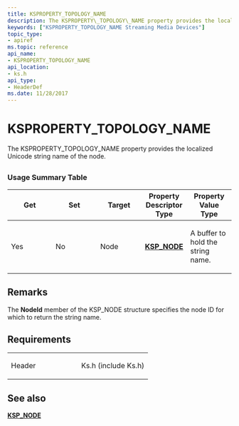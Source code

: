 ```yaml
---
title: KSPROPERTY_TOPOLOGY_NAME
description: The KSPROPERTY\_TOPOLOGY\_NAME property provides the localized Unicode string name of the node.
keywords: ["KSPROPERTY_TOPOLOGY_NAME Streaming Media Devices"]
topic_type:
- apiref
ms.topic: reference
api_name:
- KSPROPERTY_TOPOLOGY_NAME
api_location:
- ks.h
api_type:
- HeaderDef
ms.date: 11/28/2017
---
```


# KSPROPERTY\_TOPOLOGY\_NAME


The KSPROPERTY\_TOPOLOGY\_NAME property provides the localized Unicode string name of the node.

## <span id="ddk_ksproperty_topology_name_ks"></span><span id="DDK_KSPROPERTY_TOPOLOGY_NAME_KS"></span>


### Usage Summary Table

<table>
<colgroup>
<col width="20%" />
<col width="20%" />
<col width="20%" />
<col width="20%" />
<col width="20%" />
</colgroup>
<thead>
<tr class="header">
<th>Get</th>
<th>Set</th>
<th>Target</th>
<th>Property Descriptor Type</th>
<th>Property Value Type</th>
</tr>
</thead>
<tbody>
<tr class="odd">
<td><p>Yes</p></td>
<td><p>No</p></td>
<td><p>Node</p></td>
<td><p><a href="/windows-hardware/drivers/ddi/ks/ns-ks-ksp_node" data-raw-source="[&lt;strong&gt;KSP_NODE&lt;/strong&gt;](/windows-hardware/drivers/ddi/ks/ns-ks-ksp_node)"><strong>KSP_NODE</strong></a></p></td>
<td><p>A buffer to hold the string name.</p></td>
</tr>
</tbody>
</table>

 

## Remarks

The **NodeId** member of the KSP\_NODE structure specifies the node ID for which to return the string name.

## Requirements

<table>
<colgroup>
<col width="50%" />
<col width="50%" />
</colgroup>
<tbody>
<tr class="odd">
<td><p>Header</p></td>
<td>Ks.h (include Ks.h)</td>
</tr>
</tbody>
</table>

## See also


[**KSP\_NODE**](/windows-hardware/drivers/ddi/ks/ns-ks-ksp_node)

